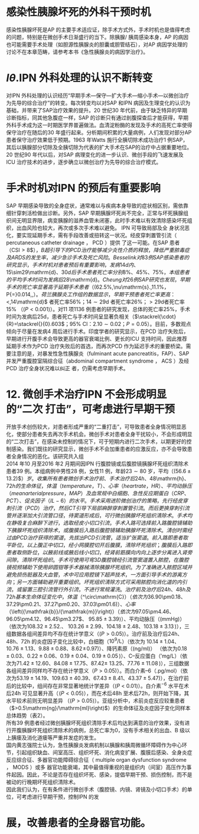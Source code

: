 # 感染性胰腺坏死的外科干预时机  
感染性胰腺坏死是AP 的主要手术适应证，除手术方式外，手术时机也是值得考虑的问题，特别是在微创手术日渐盛行的当下。除胰腺/ 胰周感染本身，AP 的病因也可能需要手术处理（如胆源性胰腺炎的胆囊或胆管结石），对AP 病因学处理的讨论不在本章范畴，请参考本书《急性胰腺炎的病因学治疗》。  
# $I\theta.$IPN 外科处理的认识不断转变  
对IPN 外科处理的认识经历“早期手术—保守—扩大手术—缩小手术—以微创治疗为先导的综合治疗”的转变。每次转变均以对SAP 和IPN 病因及生理变化的认识为基础，并带来了SAP治疗效果的提升。20 世纪30 年代前，由于缺乏特异的早期诊断指标，同其他急腹症一样，SAP 的诊断只有通过剖腹探查后才能获得，早期外科手术成为这一时期医学界普遍做法。血清淀粉酶的发现及手术的高死亡率使得保守治疗在随后的30 年盛行起来。分析期间积累的大量病例，人们发现对部分AP 患者保守治疗效果低于预期。1963 年Watts 施行全胰切除术成功治疗1 例SAP，其后以胰腺部分切除及全胰切除为代表的扩大手术在SAP的治疗中占据重要地位。20 世纪90 年代以后，对SAP 病理变化的进一步认识、微创手段的飞速发展及ICU 治疗技术的进步，逐步确立以微创治疗为先导的综合治疗模式。  
#  手术时机对IPN 的预后有重要影响  
SAP 早期感染导致的全身症状，通常难以与疾病本身导致的症状相区别，需依靠细针穿刺活检做出诊断。另外，SAP 早期胰腺坏死尚不完全，正常与坏死胰腺组织间无明显界限，病变胰腺的滋养血管未闭塞，此时手术难以有效清除感染坏死组织，出血风险也较大，再次或多次手术难以避免。 IPN  可导致局部及全 身状况恶化，要实现延期手术，需有手段改善或扭转这一状况。经皮穿刺置管引流（ percutaneous catheter drainage ， PCD ）提供 了这一可能。在SAP 患者（$\mathrm{CSI}>8\$），B 超引导下的PCD 治疗能够减少炎性介质的释放，降低严重脓毒症及ARDS 的发生率，减少急诊手术及死亡风险。Besselink 对83 例SAP 感染患者的研究显示，手术时机对患者预后有重要影响，发病14d 内、$15\sim29\mathrm{d}$、30d 后手术患者死亡率分别$8\%$、$45\%$、$75\%$，本组患者的平均手术时间为发病后$28\mathrm{d}$。Cheung 对26 例SAP 研究也发现，早期手术的死亡率显著高于延期手术患者（$(62.5\%\,\nu\mathrm{s}.\,11.1\%$，$P{=}0.014\,,$）。荷兰胰腺炎工作组的数据显示，早期干预患者死亡率更高：$<\,14\mathrm{d}$ 者死亡率$56\%$；$14\sim29\mathrm{d}$ 者死亡率$26\%$；$>29{\mathrm{d}}$者死亡率$15\%$ （$\left(P<0.001\right)$）。对11 项1136 例患者的研究发现，总体的死亡率$25\%$，手术时间为发病后25d，患者死亡与手术时间呈显著负相关（$\stackrel{\cdot}{R}=\stackrel{}{0}.603$；$95\%$ CI：$2.10\sim0.02$；$P{=}0.05$）。目前，多数观点倾向于尽量在发病4 周后进行手术。印度学者的研究显示，在PCD 治疗失败后，早期进行开腹手术会导致更高的器官衰竭比例、更长的ICU 支持时间，因此推荐延期手术作为PCD 治疗失败后的首选，而再次PCD 作为延迟手术的重要桥梁。需要注意的是，对暴发性急性胰腺炎（fulminant acute pancreatitis，FAP）、SAP 并发严重腹腔室隔综合征（abdominal compartment syndrome ， ACS ）及经 PCD  治疗全身状况难以纠正 者，仍需考虑早期手术。  
# 12. 微创手术治疗IPN 不会形成明显的“二次 打击”，可考虑进行早期干预  
开放手术创伤较大，对患者形成严重的“二重打击”，可导致患者全身情况明显恶化，使部分患者失去再次手术机会。微创手术对患者全身干扰较小，不会形成明显的“二次打击”，在感染未控制的情况下，可于短期内进行二次手术，以期更好的控制感染。我们既往的研究显示，微创手术不会加重患者的应激反应，亦不会导致患者全身情况的恶化。该研究共入组  
2014 年10 月至2016 年2 月期间因IPN 行腹腔镜或后腹腔镜胰腺坏死组织清除术患者39 例。本组病例中男性28 例，女性11 例，年龄$23\sim80$ 岁，平均（$(56.6\pm13.2)\$）岁。收集所有患者微创手术治疗前、手术治疗后24h、$48\mathrm{h}$、72h 的生命体征，体温（temperature，T）、心率（heart rate，HR）、平均动脉压（mean arterial pressure，MAP）及血常规中白细胞、急性反应期蛋白（CRP、PCT）、促炎因子（IL-6）的水平。手术采用进阶微创治疗的策略，先行经皮穿刺引流（PCD）治疗，然后CT 引导下局部麻醉穿刺置管引流。而后更换穿刺引流管并逐渐加大引流管口径，待窦道形成后，可行微创胰腺坏死组织清除术。手术均在静吸复合麻醉下进行，选取经皮小切口引流，手术入路可选择前入路腹腔镜辅助下胰腺坏死组织清除术，或腹膜后入路后腹腔镜辅助胰腺坏死清除术。清创时需经过由 PCD  治疗 获得的窦道，先拔出 PCD  引流管，适当扩张窦道。前入路即患 者取平卧位，以上腹正中切口，经小网膜腔切开后腹膜，清除坏死组织；腹膜后入路即患者取侧卧位，以腋前线或腋后线小切口，经肾前筋膜向内向上逐步分离进入肾旁间隙，清除坏死 组织。手术可使用可弯3D 腹腔镜经引流管窦道置入脓腔，在腹腔镜视频辅助下使用卵圆钳等手术器械清除胰腺坏死组织。为了准确进入脓腔区域并避免损伤脏器及大血管，术中可应用腔镜下超声技术，一方面引导手术的游离方向；另一方面辅助避开重要组织。坏死组织清除方式可采用脓腔向消化道的内引  
流，或留置三腔引流管行外引流，不进行常规灌洗。治疗前及治疗后24h、48h 及72h 基本生命体征变化中，体温（$^\circ\mathrm{C}$）（依次为$36.90\pm0.18$、$37.29\pm0.21$、$37.27\pm0.20$、$37.03\pm01.6\)$）、心率（$\left({\mathfrak{b}}/{\mathfrak{m}}\right)$）（依次为$97.05\pm4.46$、$96.05\pm4.12$、$96.45\pm3.27$、
$95.85\pm3.39\rangle$）、平均动脉压（$\left(\mathrm{mmHg}\right)$）（依次为$108.32\pm2.52.$、
$103.26\pm2.99$、$104.18\pm2.48$、$103.18\pm3.13\,)$），三组数据各组间差异均不存在统计学意义（$(P>0.05)$）。治疗前及治疗后24h、$48\mathrm{h}$、72h 的炎症因子变化比较中，白细胞（$10^{9}/\mathrm{L}$）（依次为
$10.14\pm1.04$、$10.76\pm1.13$、$9.88\pm0.88$、$8.62\!\pm\!0.97)$）、降钙素原（$\mathrm{(ng/ml)}$）
（依次为$0.18\pm0.03$、$0.22\pm0.06$、$0.19\pm0.04$、$0.19\pm0.05\,)$）、C–反应蛋白（$\mathrm{{'mg/L}}$）（依次为$71.42\pm12.60$、$84.08\pm17.75$、$87.42\pm$ 13.25、$77.76\pm11.08\,)$），三组数据各组间差异同样均不存在统计学意义（$P>0.05)$）。而白介素–6（$\mathrm{{.pg/mol}}$）（依次为$53.19\pm14.19$、$109.63\pm40.39$、$67.43\pm8.41$、$43.37\pm5.47)$），在治疗前后的比较中，组间存在非常显著地统计学差异（$\left(P\mathrm{~<~}0.01\right)$）。白介素$^{-6}$ 水平在术后24h 可见显著升高（$\!(P<0.05)$），而在术后$48\mathrm{h}$ 至术后72h，则开始下降，其水平较术前则无明显差异 （$\left(P>0.05\right)$）。亚组分析中，术前炎症反应较重患者（$>0.5\mathrm{ng}/\mathrm{ml}\right)$）的生命体征及炎症因子变化同样本总体趋势（表2）。  
所有39 例患者经过微创胰腺坏死组织清除手术后均达到满意的治疗效果，没有进行开腹胰腺坏死组织清除术的病例，总死亡率为0，没有手术相关的出血、B 级以上胰瘘及消化道瘘等严重并发症的发生。  
国内黄志强院士认为，急性胰腺炎发病机制以胰腺和胰周微循环障碍作为中心环节，引起组织缺血、间室高压、组织坏死、消化病变扩展、腹膜后感染、全身炎症反应综合征、多器官功能障碍综合征（ multiple organ dysfunction syndrome ， MODS ）或多 器官功能衰竭，其中最值得重视的是组织内（间室）高压作为事件起因。因此，不论是否存在组织坏死、感染，提倡早期干预、损伤控制，而不是被动的行晚期坏死组织清除术。  
因此我们认为，在有条件进行微创手术（腹腔镜、内镜、肾镜及小切口手术）的单位，可考虑进行早期干预，控制IPN 的发  
# 展，改善患者的全身器官功能。  
